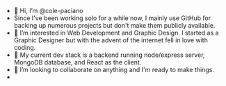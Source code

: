 - 👋 Hi, I’m @cole-paciano
- Since I've been working solo for a while now, I mainly use GitHub for backing up numerous projects but don't make them publicly available.
- 👀 I’m interested in Web Development and Graphic Design. I started as a Graphic Designer but with the advent of the internet fell in love with coding.
- 🌱 My current dev stack is a backend running node/express server, MongoDB database, and React as the client. 
- 💞️ I’m looking to collaborate on anything and I'm ready to make things.
- 
<!---
cole-paciano/cole-paciano is a ✨ special ✨ repository because its `README.md` (this file) appears on your GitHub profile.
You can click the Preview link to take a look at your changes.
--->
